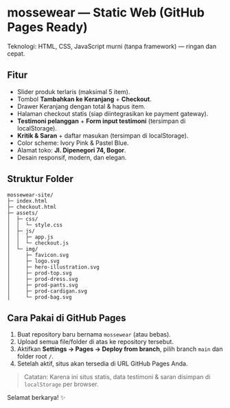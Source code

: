 # mossewear — Static Web (GitHub Pages Ready)

Teknologi: HTML, CSS, JavaScript murni (tanpa framework) — ringan dan cepat.

## Fitur
- Slider produk terlaris (maksimal 5 item).
- Tombol **Tambahkan ke Keranjang** + **Checkout**.
- Drawer Keranjang dengan total & hapus item.
- Halaman checkout statis (siap diintegrasikan ke payment gateway).
- **Testimoni pelanggan** + **Form input testimoni** (tersimpan di localStorage).
- **Kritik & Saran** + daftar masukan (tersimpan di localStorage).
- Color scheme: Ivory Pink & Pastel Blue.
- Alamat toko: **Jl. Dipenegori 74, Bogor**.
- Desain responsif, modern, dan elegan.

## Struktur Folder
```
mossewear-site/
├─ index.html
├─ checkout.html
├─ assets/
│  ├─ css/
│  │  └─ style.css
│  ├─ js/
│  │  ├─ app.js
│  │  └─ checkout.js
│  └─ img/
│     ├─ favicon.svg
│     ├─ logo.svg
│     ├─ hero-illustration.svg
│     ├─ prod-top.svg
│     ├─ prod-dress.svg
│     ├─ prod-pants.svg
│     ├─ prod-cardigan.svg
│     └─ prod-bag.svg
```

## Cara Pakai di GitHub Pages
1. Buat repository baru bernama `mossewear` (atau bebas).
2. Upload semua file/folder di atas ke repository tersebut.
3. Aktifkan **Settings → Pages → Deploy from branch**, pilih branch `main` dan folder root `/`.
4. Setelah aktif, situs akan tersedia di URL GitHub Pages Anda.

> Catatan: Karena ini situs statis, data testimoni & saran disimpan di `localStorage` per browser.

Selamat berkarya! ✨
